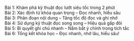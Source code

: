 Bài 1: Khám phá kỹ thuật đọc lướt siêu tốc trong 2 phút  
Bài 2: Xác định từ khóa quan trọng – Đọc nhanh, hiểu sâu  
Bài 3: Phân đoạn nội dung – Tăng tốc độ đọc và ghi nhớ  
Bài 4: Sử dụng kỹ thuật đọc song song – Hiệu quả gấp đôi  
Bài 5: Bí quyết ghi chú nhanh – Nắm bắt ý chính trong tích tắc  
Bài 6: Tổng kết khóa học – Đọc nhanh, nhớ lâu, hiểu sâu!